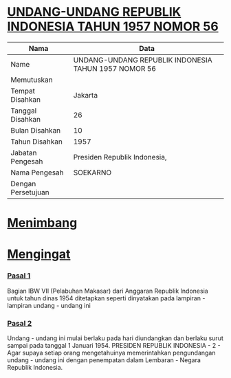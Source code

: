 # [UNDANG-UNDANG REPUBLIK INDONESIA TAHUN 1957 NOMOR 56](http://example.org/legal/document/uu/1957/56)

| Nama | Data |
| ------ | ----- |
|Name|UNDANG-UNDANG REPUBLIK INDONESIA TAHUN 1957 NOMOR 56|
|Memutuskan||
|Tempat Disahkan|Jakarta|
|Tanggal Disahkan|26|
|Bulan Disahkan|10|
|Tahun Disahkan|1957|
|Jabatan Pengesah|Presiden Republik Indonesia,|
|Nama Pengesah|SOEKARNO|
|Dengan Persetujuan||
# [Menimbang](http://example.org/legal/document/uu/1957/56/menimbang)

# [Mengingat](http://example.org/legal/document/uu/1957/56/mengingat)


### [Pasal 1](http://example.org/legal/document/uu/1957/56/pasal/0001)
Bagian IBW VII (Pelabuhan Makasar) dari Anggaran Republik Indonesia untuk tahun dinas 1954 ditetapkan seperti dinyatakan pada lampiran - lampiran undang - undang ini


### [Pasal 2](http://example.org/legal/document/uu/1957/56/pasal/0002)
Undang - undang ini mulai berlaku pada hari diundangkan dan berlaku surut sampai pada tanggal 1 Januari 1954. PRESIDEN REPUBLIK INDONESIA - 2 - Agar supaya setiap orang mengetahuinya memerintahkan pengundangan undang - undang ini dengan penempatan dalam Lembaran - Negara Republik Indonesia.
